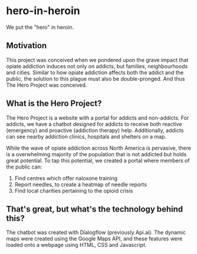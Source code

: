 # hero-in-heroin
We put the "hero" in heroin. 

## Motivation

This project was conceived when we pondered upon the grave impact that opiate addiction induces not only on addicts, but families, neighbourhoods and cities. Similar to how opiate addiction affects both the addict and the public, the solution to this plague must also be double-pronged. And thus The Hero Project was conceived.

## What is the Hero Project?

The Hero Project is a website with a portal for addicts and non-addicts. For addicts, we have a chatbot designed for addicts to receive both reactive (emergency) and proactive (addiction therapy) help. Additionally, addicts can see nearby addiction clinics, hospitals and shelters on a map. 

While the wave of opiate addiction across North America is pervasive, there is a overwhelming majority of the population that is not addicted but holds great potential. To tap this potential, we created a portal where members of the public can:
1. Find centres which offer naloxone training
2. Report needles, to create a heatmap of needle reports
3. Find local charities pertaining to the opioid crisis

## That's great, but what's the technology behind this?

The chatbot was created with Dialogflow (previously Api.ai). The dynamic maps were created using the Google Maps API, and these features were loaded onto a webpage using HTML, CSS and Javascript.

